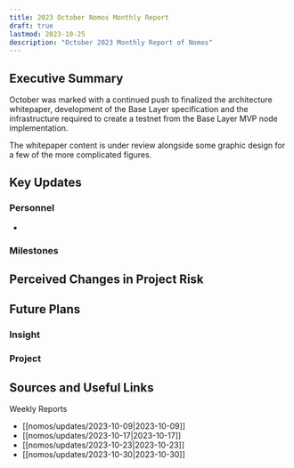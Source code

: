 ```yaml
---
title: 2023 October Nomos Monthly Report
draft: true
lastmod: 2023-10-25
description: "October 2023 Monthly Report of Nomos"
---
```

## Executive Summary
October was marked with a continued push to finalized the architecture whitepaper, development of the Base Layer specification and the infrastructure required to create a testnet from the Base Layer MVP node implementation. 

The whitepaper content is under review alongside some graphic design for a few of the more complicated figures.

## Key Updates

### Personnel
- 

### Milestones

## Perceived Changes in Project Risk

## Future Plans

### Insight

### Project

## Sources and Useful Links

Weekly Reports
- [[nomos/updates/2023-10-09|2023-10-09]]
- [[nomos/updates/2023-10-17|2023-10-17]]
- [[nomos/updates/2023-10-23|2023-10-23]]
- [[nomos/updates/2023-10-30|2023-10-30]]